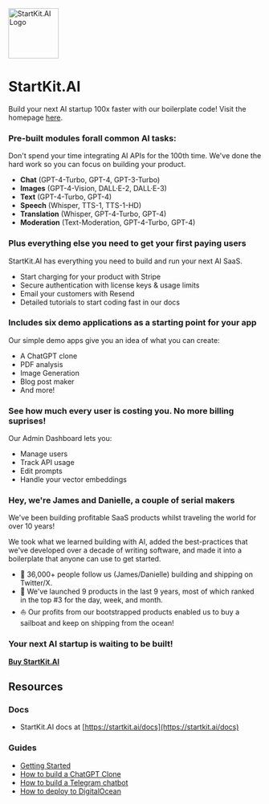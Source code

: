 <img src="https://startkit.ai/images/logo.png" alt="StartKit.AI Logo" width="100" height="100" />

# StartKit.AI

Build your next AI startup 100x faster with our boilerplate code! Visit the homepage [here](https://startkit.ai).

### Pre-built modules forall common AI tasks:

Don't spend your time integrating AI APIs for the 100th time.
We've done the hard work so you can focus on building your product.

- **Chat** (GPT-4-Turbo, GPT-4, GPT-3-Turbo)
- **Images** (GPT-4-Vision, DALL·E-2, DALL·E-3)
- **Text** (GPT-4-Turbo, GPT-4)
- **Speech** (Whisper, TTS-1, TTS-1-HD)
- **Translation** (Whisper, GPT-4-Turbo, GPT-4)
- **Moderation** (Text-Moderation, GPT-4-Turbo, GPT-4)

### Plus everything else you need to get your first paying users

StartKit.AI has everything you need to build and run your next AI SaaS.

- Start charging for your product with Stripe
- Secure authentication with license keys & usage limits
- Email your customers with Resend
- Detailed tutorials to start coding fast in our docs


### Includes six demo applications as a starting point for your app

Our simple demo apps give you an idea of what you can create:

- A ChatGPT clone
- PDF analysis
- Image Generation
- Blog post maker
- And more!

### See how much every user is costing you. No more billing suprises!

Our Admin Dashboard lets you:

- Manage users
- Track API usage
- Edit prompts
- Handle your vector embeddings

### Hey, we're James and Danielle, a couple of serial makers

We've been building profitable SaaS products whilst traveling the world for over 10 years!

We took what we learned building with AI, added the best-practices that we've developed over a decade of writing software, and made it into a boilerplate that anyone can use to get started.

- 💬 36,000+ people follow us (James/Danielle) building and shipping on Twitter/X.
- 🚀 We've launched 9 products in the last 9 years, most of which ranked in the top #3 for the day, week, and month.
- ⛵️ Our profits from our bootstrapped products enabled us to buy a sailboat and keep on shipping from the ocean!

### Your next AI startup is waiting to be built!

**[Buy StartKit.AI](https://startkit.ai/order)**


## Resources

### Docs

- StartKit.AI docs at [https://startkit.ai/docs](https://startkit.ai/docs)

### Guides

- [Getting Started](https://startkit.ai/docs/getting-started/installation/code)
- [How to build a ChatGPT Clone](https://startkit.ai/docs/guides/chatgpt-clone)
- [How to build a Telegram chatbot](https://startkit.ai/docs/guides/telegram-chatbot)
- [How to deploy to DigitalOcean](https://startkit.ai/docs/guides/deployment-app)
